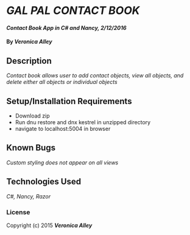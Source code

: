# _GAL PAL CONTACT BOOK_

#### _Contact Book App in C# and  Nancy, 2/12/2016_

#### By _**Veronica Alley**_

## Description

_Contact book allows user to add contact objects, view all objects, and delete either all objects or individual objects_

## Setup/Installation Requirements

* Download zip
* Run dnu restore and dnx kestrel in unzipped directory
* navigate to localhost:5004 in browser

## Known Bugs

_Custom styling does not appear on all views_

## Technologies Used

_C#, Nancy, Razor_

### License

Copyright (c) 2015 **_Veronica Alley_**

